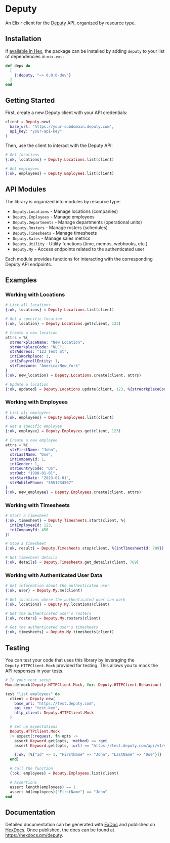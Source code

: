 # Deputy

An Elixir client for the [Deputy](https://www.deputy.com/) API,
organized by resource type.

## Installation

If [available in Hex](https://hex.pm/docs/publish), the package can be installed
by adding `deputy` to your list of dependencies in `mix.exs`:

```elixir
def deps do
  [
    {:deputy, "~> 0.0.0-dev"}
  ]
end
```

## Getting Started

First, create a new Deputy client with your API credentials:

```elixir
client = Deputy.new(
  base_url: "https://your-subdomain.deputy.com",
  api_key: "your-api-key"
)
```

Then, use the client to interact with the Deputy API:

```elixir
# Get locations
{:ok, locations} = Deputy.Locations.list(client)

# Get employees
{:ok, employees} = Deputy.Employees.list(client)
```

## API Modules

The library is organized into modules by resource type:

- `Deputy.Locations` - Manage locations (companies)
- `Deputy.Employees` - Manage employees
- `Deputy.Departments` - Manage departments (operational units)
- `Deputy.Rosters` - Manage rosters (schedules)
- `Deputy.Timesheets` - Manage timesheets
- `Deputy.Sales` - Manage sales metrics
- `Deputy.Utility` - Utility functions (time, memos, webhooks, etc.)
- `Deputy.My` - Access endpoints related to the authenticated user

Each module provides functions for interacting with the corresponding Deputy API endpoints.

## Examples

### Working with Locations

```elixir
# List all locations
{:ok, locations} = Deputy.Locations.list(client)

# Get a specific location
{:ok, location} = Deputy.Locations.get(client, 123)

# Create a new location
attrs = %{
  strWorkplaceName: "New Location",
  strWorkplaceCode: "NLC",
  strAddress: "123 Test St",
  intIsWorkplace: 1,
  intIsPayrollEntity: 1,
  strTimezone: "America/New_York"
}
{:ok, new_location} = Deputy.Locations.create(client, attrs)

# Update a location
{:ok, updated} = Deputy.Locations.update(client, 123, %{strWorkplaceCode: "UPD"})
```

### Working with Employees

```elixir
# List all employees
{:ok, employees} = Deputy.Employees.list(client)

# Get a specific employee
{:ok, employee} = Deputy.Employees.get(client, 123)

# Create a new employee
attrs = %{
  strFirstName: "John",
  strLastName: "Doe",
  intCompanyId: 1,
  intGender: 1,
  strCountryCode: "US",
  strDob: "1980-01-01",
  strStartDate: "2023-01-01",
  strMobilePhone: "5551234567"
}
{:ok, new_employee} = Deputy.Employees.create(client, attrs)
```

### Working with Timesheets

```elixir
# Start a timesheet
{:ok, timesheet} = Deputy.Timesheets.start(client, %{
  intEmployeeId: 123,
  intCompanyId: 456
})

# Stop a timesheet
{:ok, result} = Deputy.Timesheets.stop(client, %{intTimesheetId: 789})

# Get timesheet details
{:ok, details} = Deputy.Timesheets.get_details(client, 789)
```

### Working with Authenticated User Data

```elixir
# Get information about the authenticated user
{:ok, user} = Deputy.My.me(client)

# Get locations where the authenticated user can work
{:ok, locations} = Deputy.My.locations(client)

# Get the authenticated user's rosters
{:ok, rosters} = Deputy.My.rosters(client)

# Get the authenticated user's timesheets
{:ok, timesheets} = Deputy.My.timesheets(client)
```

## Testing

You can test your code that uses this library by leveraging the
`Deputy.HTTPClient.Mock` provided for testing. This allows you to mock the API
responses in your tests.

```elixir
# In your test setup
Mox.defmock(Deputy.HTTPClient.Mock, for: Deputy.HTTPClient.Behaviour)

test "list employees" do
  client = Deputy.new(
    base_url: "https://test.deputy.com",
    api_key: "test-key",
    http_client: Deputy.HTTPClient.Mock
  )

  # Set up expectations
  Deputy.HTTPClient.Mock
  |> expect(:request, fn opts ->
    assert Keyword.get(opts, :method) == :get
    assert Keyword.get(opts, :url) == "https://test.deputy.com/api/v1/supervise/employee"

    {:ok, [%{"Id" => 1, "FirstName" => "John", "LastName" => "Doe"}]}
  end)

  # Call the function
  {:ok, employees} = Deputy.Employees.list(client)

  # Assertions
  assert length(employees) == 1
  assert hd(employees)["FirstName"] == "John"
end
```

## Documentation

Detailed documentation can be generated with [ExDoc](https://github.com/elixir-lang/ex_doc)
and published on [HexDocs](https://hexdocs.pm). Once published, the docs can
be found at <https://hexdocs.pm/deputy>.
